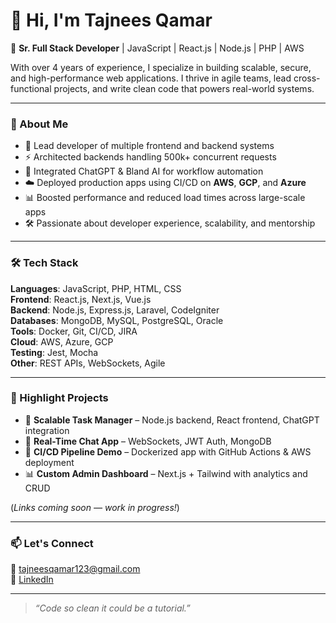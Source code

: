 # 👋 Hi, I'm Tajnees Qamar

🚀 **Sr. Full Stack Developer** | JavaScript | React.js | Node.js | PHP | AWS

With over 4 years of experience, I specialize in building scalable, secure, and high-performance web applications. I thrive in agile teams, lead cross-functional projects, and write clean code that powers real-world systems.

---

### 🧠 About Me

- 🔧 Lead developer of multiple frontend and backend systems
- ⚡ Architected backends handling 500k+ concurrent requests
- 💬 Integrated ChatGPT & Bland AI for workflow automation
- ☁️ Deployed production apps using CI/CD on **AWS**, **GCP**, and **Azure**
- 📊 Boosted performance and reduced load times across large-scale apps
- 🛠 Passionate about developer experience, scalability, and mentorship

---

### 🛠 Tech Stack

**Languages**: JavaScript, PHP, HTML, CSS  
**Frontend**: React.js, Next.js, Vue.js  
**Backend**: Node.js, Express.js, Laravel, CodeIgniter  
**Databases**: MongoDB, MySQL, PostgreSQL, Oracle  
**Tools**: Docker, Git, CI/CD, JIRA  
**Cloud**: AWS, Azure, GCP  
**Testing**: Jest, Mocha  
**Other**: REST APIs, WebSockets, Agile

---

### 📌 Highlight Projects

- 🔁 **Scalable Task Manager** – Node.js backend, React frontend, ChatGPT integration  
- 💬 **Real-Time Chat App** – WebSockets, JWT Auth, MongoDB  
- 🐳 **CI/CD Pipeline Demo** – Dockerized app with GitHub Actions & AWS deployment  
- 📊 **Custom Admin Dashboard** – Next.js + Tailwind with analytics and CRUD

(*Links coming soon — work in progress!*)

---

### 📫 Let's Connect

📧 tajneesqamar123@gmail.com  
🔗 [LinkedIn](https://linkedin.com/in/tajnees-qamar-47138212a)

---

> _“Code so clean it could be a tutorial.”_

